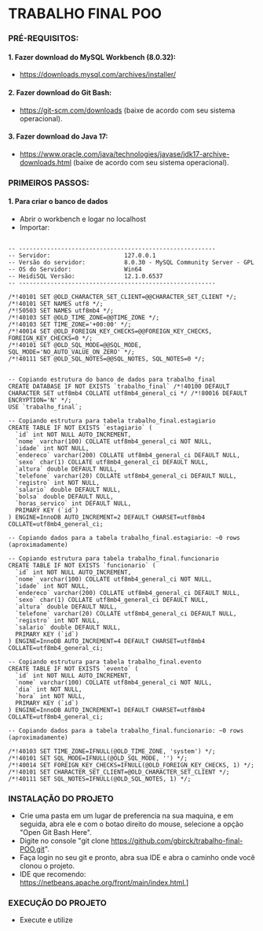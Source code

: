 # TRABALHO FINAL POO

### PRÉ-REQUISITOS:

#### 1. Fazer download do MySQL Workbench (8.0.32):
- https://downloads.mysql.com/archives/installer/

#### 2. Fazer download do Git Bash:
- https://git-scm.com/downloads (baixe de acordo com seu sistema operacional).

#### 3. Fazer download do Java 17:
- https://www.oracle.com/java/technologies/javase/jdk17-archive-downloads.html (baixe de acordo com seu sistema operacional).

### PRIMEIROS PASSOS:

#### 1. Para criar o banco de dados
- Abrir o workbench e logar no localhost
- Importar:

```

-- --------------------------------------------------------
-- Servidor:                     127.0.0.1
-- Versão do servidor:           8.0.30 - MySQL Community Server - GPL
-- OS do Servidor:               Win64
-- HeidiSQL Versão:              12.1.0.6537
-- --------------------------------------------------------

/*!40101 SET @OLD_CHARACTER_SET_CLIENT=@@CHARACTER_SET_CLIENT */;
/*!40101 SET NAMES utf8 */;
/*!50503 SET NAMES utf8mb4 */;
/*!40103 SET @OLD_TIME_ZONE=@@TIME_ZONE */;
/*!40103 SET TIME_ZONE='+00:00' */;
/*!40014 SET @OLD_FOREIGN_KEY_CHECKS=@@FOREIGN_KEY_CHECKS, FOREIGN_KEY_CHECKS=0 */;
/*!40101 SET @OLD_SQL_MODE=@@SQL_MODE, SQL_MODE='NO_AUTO_VALUE_ON_ZERO' */;
/*!40111 SET @OLD_SQL_NOTES=@@SQL_NOTES, SQL_NOTES=0 */;


-- Copiando estrutura do banco de dados para trabalho_final
CREATE DATABASE IF NOT EXISTS `trabalho_final` /*!40100 DEFAULT CHARACTER SET utf8mb4 COLLATE utf8mb4_general_ci */ /*!80016 DEFAULT ENCRYPTION='N' */;
USE `trabalho_final`;

-- Copiando estrutura para tabela trabalho_final.estagiario
CREATE TABLE IF NOT EXISTS `estagiario` (
  `id` int NOT NULL AUTO_INCREMENT,
  `nome` varchar(100) COLLATE utf8mb4_general_ci NOT NULL,
  `idade` int NOT NULL,
  `endereco` varchar(200) COLLATE utf8mb4_general_ci DEFAULT NULL,
  `sexo` char(1) COLLATE utf8mb4_general_ci DEFAULT NULL,
  `altura` double DEFAULT NULL,
  `telefone` varchar(20) COLLATE utf8mb4_general_ci DEFAULT NULL,
  `registro` int NOT NULL,
  `salario` double DEFAULT NULL,
  `bolsa` double DEFAULT NULL,
  `horas_servico` int DEFAULT NULL,
  PRIMARY KEY (`id`)
) ENGINE=InnoDB AUTO_INCREMENT=2 DEFAULT CHARSET=utf8mb4 COLLATE=utf8mb4_general_ci;

-- Copiando dados para a tabela trabalho_final.estagiario: ~0 rows (aproximadamente)

-- Copiando estrutura para tabela trabalho_final.funcionario
CREATE TABLE IF NOT EXISTS `funcionario` (
  `id` int NOT NULL AUTO_INCREMENT,
  `nome` varchar(100) COLLATE utf8mb4_general_ci NOT NULL,
  `idade` int NOT NULL,
  `endereco` varchar(200) COLLATE utf8mb4_general_ci DEFAULT NULL,
  `sexo` char(1) COLLATE utf8mb4_general_ci DEFAULT NULL,
  `altura` double DEFAULT NULL,
  `telefone` varchar(20) COLLATE utf8mb4_general_ci DEFAULT NULL,
  `registro` int NOT NULL,
  `salario` double DEFAULT NULL,
  PRIMARY KEY (`id`)
) ENGINE=InnoDB AUTO_INCREMENT=4 DEFAULT CHARSET=utf8mb4 COLLATE=utf8mb4_general_ci;

-- Copiando estrutura para tabela trabalho_final.evento
CREATE TABLE IF NOT EXISTS `evento` (
  `id` int NOT NULL AUTO_INCREMENT,
  `nome` varchar(100) COLLATE utf8mb4_general_ci NOT NULL,
  `dia` int NOT NULL,
  `hora` int NOT NULL,
  PRIMARY KEY (`id`)
) ENGINE=InnoDB AUTO_INCREMENT=1 DEFAULT CHARSET=utf8mb4 COLLATE=utf8mb4_general_ci;

-- Copiando dados para a tabela trabalho_final.funcionario: ~0 rows (aproximadamente)

/*!40103 SET TIME_ZONE=IFNULL(@OLD_TIME_ZONE, 'system') */;
/*!40101 SET SQL_MODE=IFNULL(@OLD_SQL_MODE, '') */;
/*!40014 SET FOREIGN_KEY_CHECKS=IFNULL(@OLD_FOREIGN_KEY_CHECKS, 1) */;
/*!40101 SET CHARACTER_SET_CLIENT=@OLD_CHARACTER_SET_CLIENT */;
/*!40111 SET SQL_NOTES=IFNULL(@OLD_SQL_NOTES, 1) */;

```

### INSTALAÇÃO DO PROJETO
- Crie uma pasta em um lugar de preferencia na sua maquina, e em seguida, abra ele e com o botao direito do mouse, selecione a opção "Open Git Bash Here".
- Digite no console "git clone https://github.com/gbirck/trabalho-final-POO.git".
- Faça login no seu git e pronto, abra sua IDE e abra o caminho onde você clonou o projeto.
- IDE que recomendo: https://netbeans.apache.org/front/main/index.html.]

### EXECUÇÃO DO PROJETO
- Execute e utilize
